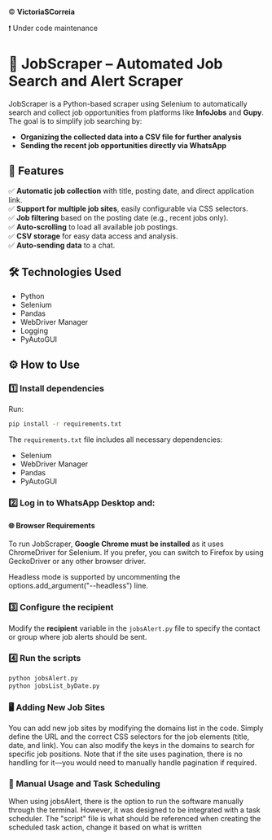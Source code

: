 © **VictoriaSCorreia**

❗ Under code maintenance

# 🔎 JobScraper – Automated Job Search and Alert Scraper  

JobScraper is a Python-based scraper using Selenium to automatically search and collect job opportunities from platforms like **InfoJobs** and **Gupy**. The goal is to simplify job searching by:  

- **Organizing the collected data into a CSV file for further analysis**  
- **Sending the recent job opportunities directly via WhatsApp**  

## 🚀 Features  

✅ **Automatic job collection** with title, posting date, and direct application link.  
✅ **Support for multiple job sites**, easily configurable via CSS selectors.  
✅ **Job filtering** based on the posting date (e.g., recent jobs only).  
✅ **Auto-scrolling** to load all available job postings.  
✅ **CSV storage** for easy data access and analysis.  
✅ **Auto-sending data** to a chat.  

## 🛠️ Technologies Used  

- Python  
- Selenium  
- Pandas  
- WebDriver Manager  
- Logging  
- PyAutoGUI  

## ⚙️ How to Use  

### 1️⃣ Install dependencies  
Run:  

```bash
pip install -r requirements.txt
```

The `requirements.txt` file includes all necessary dependencies:  
- Selenium  
- WebDriver Manager  
- Pandas  
- PyAutoGUI  

### 2️⃣ Log in to WhatsApp Desktop and:

#### 🌐 Browser Requirements
To run JobScraper, **Google Chrome must be installed** as it uses ChromeDriver for Selenium. If you prefer, you can switch to Firefox by using GeckoDriver or any other browser driver.

Headless mode is supported by uncommenting the options.add_argument("--headless") line.

### 3️⃣ Configure the recipient  
Modify the **recipient** variable in the `jobsAlert.py` file to specify the contact or group where job alerts should be sent.  

### 4️⃣ Run the scripts  

```bash
python jobsAlert.py
python jobsList_byDate.py
```

### 🖥️ Adding New Job Sites  
You can add new job sites by modifying the domains list in the code. Simply define the URL and the correct CSS selectors for the job elements (title, date, and link). You can also modify the keys in the domains to search for specific job positions. Note that if the site uses pagination, there is no handling for it—you would need to manually handle pagination if required.

### 🚨 Manual Usage and Task Scheduling
When using jobsAlert, there is the option to run the software manually through the terminal. However, it was designed to be integrated with a task scheduler. The "script" file is what should be referenced when creating the scheduled task action, change it based on what is written

